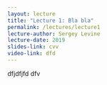 ```yaml
---
layout: lecture
title: "Lecture 1: Bla bla"
permalink: /lectures/lecture1
lecture-author: Sergey Levine
lecture-date: 2019
slides-link: cvv
video-link: dfd
---
```


dfjdfjfd
dfv